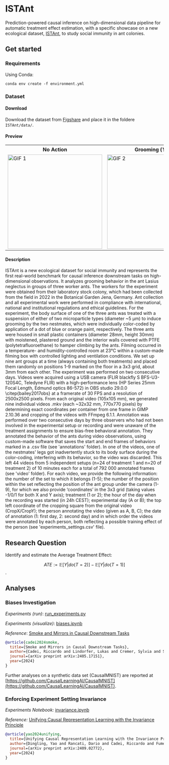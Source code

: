 # ISTAnt

Prediction-powered causal inference on high-dimensional data pipeline for automatic treatment effect estimation, with a specific showcase on a new ecological dataset, [ISTAnt](https://doi.org/10.6084/m9.figshare.26484934.v2), to study social immunity in ant colonies.

## Get started

### Requirements

Using Conda: 
```conda
conda env create -f environment.yml
```

### Dataset

#### Download
Download the dataset from [Figshare](https://doi.org/10.6084/m9.figshare.26484934.v2) and place it in the foldere `ISTAnt/data/`.

#### Preview
<table align="center">
  <tr>
    <th>No Action</th>
    <th>Grooming (<i>Y2F</i>)</th>
  </tr>
  <tr>
    <td><img src="img/example_nogrooming.gif" alt="GIF 1" width="300" height="300"></td> 
    <td><img src="img/example_grooming.gif" alt="GIF 2" width="300" height="300"></td>
  </tr>
</table>

#### Description
ISTAnt is a new ecological dataset for social immunity and represents the first real-world benchmark for causal inference downstream tasks on high-dimensional observations. It analyzes grooming behavior in the ant Lasius neglectus in groups of three worker ants. The workers for the experiment were obtained from their laboratory stock colony, which had been collected from the field in 2022 in the Botanical Garden Jena, Germany. Ant collection and all experimental work were performed in compliance with international, national and institutional regulations and ethical guidelines. For the experiment, the body surface of one of the three ants was treated with a suspension of either of two microparticle types (diameter ~5 µm) to induce grooming by the two nestmates, which were individually color-coded by application of a dot of blue or orange paint, respectively. The three ants were housed in small plastic containers (diameter 28mm, height 30mm) with moistened, plastered ground and the interior walls covered with PTFE (polytetrafluoroethane) to hamper climbing by the ants. Filming occurred in a temperature- and humidity-controlled room at 23°C within a custom-made filming box with controlled lighting and ventilation conditions. We set up nine ant groups at a time (always containing both treatments) and placed them randomly on positions 1-9 marked on the floor in a 3x3 grid, about 3mm from each other. The experiment was performed on two consecutive days. Videos were acquired using a USB camera (FLIR blackfly S BFS-U3-120S4C, Teledyne FLIR) with a high-performance lens (HP Series 25mm Focal Length, Edmund optics 86-572) in OBS studio 29.0.0 \citep{bailey2017obs} at a framerate of 30 FPS and a resolution of 2500x2500 pixels. From each original video (105x105 mm), we generated nine individual videos .mkv (each ~32x32 mm, 770x770 pixels) by determining exact coordinates per container from one frame in GIMP 2.10.36 and cropping of the videos with FFmpeg 6.1.1. Annotation was performed over two consecutive days by three observers who had not been involved in the experimental setup or recording and were unaware of the treatment assignments to ensure bias-free behavioral annotation. They annotated the behavior of the ants during video observations, using custom-made software that saves the start and end frames of behaviors marked in a .csv file (see 'annotations' folder). In one of the videos, one of the nestmates' legs got inadvertently stuck to its body surface during the color-coding, interfering with its behavior, so the video was discarded. This left 44 videos from 5 independent setups (n=24 of treatment 1 and n=20 of treatment 2) of 10 minutes each for a total of 792 000 annotated frames (see 'video' folder). For each video, we provide the following information: the number of the set to which it belongs (1-5); the number of the position within the set reflecting the position of the ant group under the camera (1-9), for which we also provide ‘coordinates’ in the 3x3 grid (taking values -1/0/1 for both X and Y axis); treatment (1 or 2); the hour of the day when the recording was started (in 24h CEST); experimental day (A or B); the top left coordinate of the cropping square from the original video (CropX/CropY); the person annotating the video (given as A, B, C); the date of annotation (1: first day, 2: second day) and in which order the videos were annotated by each person, both reflecting a possible training effect of the person (see 'experiments_settings.csv' file).


## Research Question

Identify and estimate the Average Treatment Effect:

$$ATE := \mathbb{E}[Y|do(T=2)]- \mathbb{E}[Y|do(T=1)]$$.

## Analyses

### Biases Investigation

_Experiments (run)_: [run_experiments.py](https://github.com/CausalLearningAI/ISTAnt/blob/main/src/run_experiments.py)

_Experiments (visualize)_: [biases.ipynb](https://github.com/CausalLearningAI/ISTAnt/blob/main/experiments/biases.ipynb)

_Reference_: [Smoke and Mirrors in Causal Downstream Tasks](https://arxiv.org/abs/2405.17151)

```bibtex
@article{cadei2024smoke,
  title={Smoke and Mirrors in Causal Downstream Tasks},
  author={Cadei, Riccardo and Lindorfer, Lukas and Cremer, Sylvia and Schmid, Cordelia and Locatello, Francesco},
  journal={arXiv preprint arXiv:2405.17151},
  year={2024}
}
```

Further analyses on a synthetic data set (CausalMNIST) are reported at [https://github.com/CausalLearningAI/CausalMNIST](https://github.com/CausalLearningAI/CausalMNIST).

### Enforcing Experiment Setting Invariance

_Experiments Notebook:_ [invariance.ipynb](https://github.com/CausalLearningAI/ISTAnt/blob/main/experiments/invariance.ipynb)

_Reference:_ [Unifying Causal Representation Learning with the Invariance Principle](https://www.arxiv.org/abs/2409.02772)

```bibtex
@article{yao2024unifying,
  title={Unifying Causal Representation Learning with the Invariance Principle},
  author={Dingling, Yao and Rancati, Dario and Cadei, Riccardo and Fumero, Marco and Locatello, Francesco},
  journal={arXiv preprint arXiv:2409.02772},
  year={2024}
}
```
